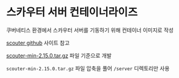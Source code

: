 # 스카우터 서버 컨테이너라이즈

쿠버네티스 환경에서 스카우터 서버를 기동하기 위해 컨테이너 이미지로 작성

[scouter github](https://github.com/scouter-project/scouter) 사이트 참고

[scouter-min-2.15.0.tar.gz](https://github.com/scouter-project/scouter/releases/download/v2.15.0/scouter-min-2.15.0.tar.gz) 파일 기준으로 개발

`scouter-min-2.15.0.tar.gz` 파일 압축을 풀어 `/server` 디렉토리만 사용
